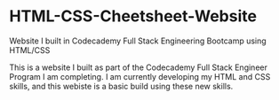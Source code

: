 # HTML-CSS-Cheetsheet-Website
Website I built in Codecademy Full Stack Engineering Bootcamp using HTML/CSS

This is a website I built as part of the Codecademy Full Stack Engineer Program I am completing. 
I am currently developing my HTML and CSS skills, and this webiste is a basic build using these new skills. 
